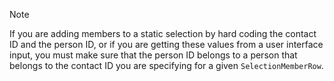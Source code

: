 <!-- markdownlint-disable-file MD041 -->
> [!NOTE]
> If you are adding members to a static selection by hard coding the contact ID and the person ID, or if you are getting these values from a user interface input, you must make sure that the person ID belongs to a person that belongs to the contact ID you are specifying for a given `SelectionMemberRow`.